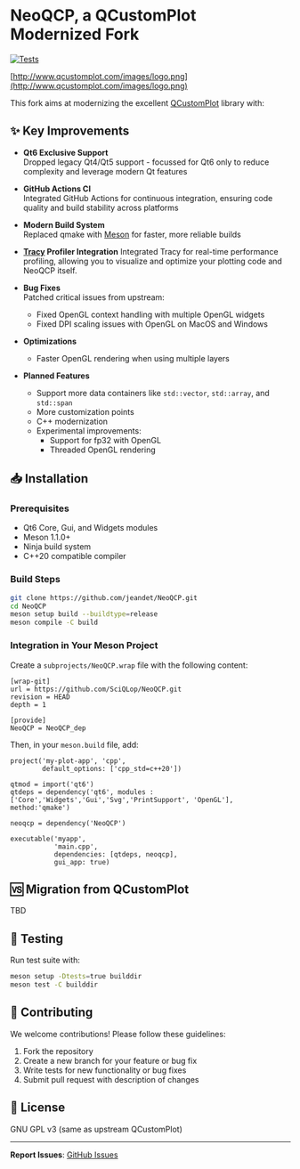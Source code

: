 # NeoQCP, a QCustomPlot Modernized Fork
[![Tests](https://github.com/SciQLop/NeoQCP/actions/workflows/tests.yml/badge.svg)](https://github.com/SciQLop/NeoQCP/actions/workflows/tests.yml)

[http://www.qcustomplot.com/images/logo.png](http://www.qcustomplot.com/images/logo.png)

This fork aims at modernizing the excellent [QCustomPlot](https://www.qcustomplot.com/) library with:

## ✨ Key Improvements

- **Qt6 Exclusive Support**  
  Dropped legacy Qt4/Qt5 support - focussed for Qt6 only to reduce complexity and leverage modern Qt features

- **GitHub Actions CI**  
  Integrated GitHub Actions for continuous integration, ensuring code quality and build stability across platforms

- **Modern Build System**  
  Replaced qmake with [Meson](https://mesonbuild.com/) for faster, more reliable builds

- **[Tracy](https://github.com/wolfpld/tracy) Profiler Integration**
  Integrated Tracy for real-time performance profiling, allowing you to visualize and optimize your plotting code and
  NeoQCP itself.

- **Bug Fixes**  
  Patched critical issues from upstream:
    - Fixed OpenGL context handling with multiple OpenGL widgets
    - Fixed DPI scaling issues with OpenGL on MacOS and Windows

- **Optimizations**  
  - Faster OpenGL rendering when using multiple layers 

- **Planned Features**
    - Support more data containers like `std::vector`, `std::array`, and `std::span`
    - More customization points
    - C++ modernization
    - Experimental improvements:
        - Support for fp32 with OpenGL
        - Threaded OpenGL rendering

## 📥 Installation

### Prerequisites

- Qt6 Core, Gui, and Widgets modules
- Meson 1.1.0+
- Ninja build system
- C++20 compatible compiler

### Build Steps

```bash
git clone https://github.com/jeandet/NeoQCP.git
cd NeoQCP
meson setup build --buildtype=release
meson compile -C build
```

### Integration in Your Meson Project

Create a `subprojects/NeoQCP.wrap` file with the following content:

```meson
[wrap-git]
url = https://github.com/SciQLop/NeoQCP.git
revision = HEAD
depth = 1

[provide]
NeoQCP = NeoQCP_dep

```

Then, in your `meson.build` file, add:

```meson
project('my-plot-app', 'cpp',
        default_options: ['cpp_std=c++20'])

qtmod = import('qt6')
qtdeps = dependency('qt6', modules : ['Core','Widgets','Gui','Svg','PrintSupport', 'OpenGL'], method:'qmake')

neoqcp = dependency('NeoQCP')

executable('myapp', 
           'main.cpp',
           dependencies: [qtdeps, neoqcp],
           gui_app: true)
```

## 🆚 Migration from QCustomPlot

TBD

## 🧪 Testing

Run test suite with:

```bash
meson setup -Dtests=true builddir
meson test -C builddir
```

## 🤝 Contributing

We welcome contributions! Please follow these guidelines:

1. Fork the repository
2. Create a new branch for your feature or bug fix
3. Write tests for new functionality or bug fixes
4. Submit pull request with description of changes

## 📄 License

GNU GPL v3 (same as upstream QCustomPlot)

---

**Report Issues**: [GitHub Issues](https://github.com/SciQLop/NeoQCP/issues)
